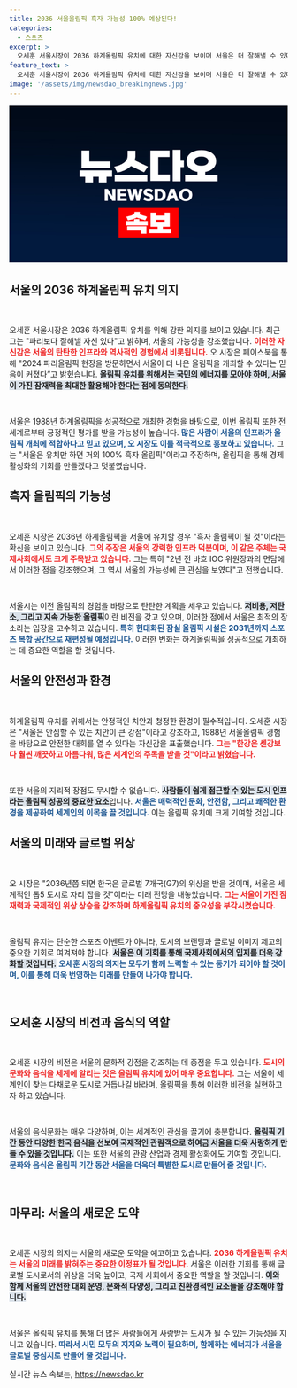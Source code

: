 ```yaml
---
title: 2036 서울올림픽 흑자 가능성 100% 예상된다!
categories:
  - 스포츠
excerpt: >
  오세훈 서울시장이 2036 하계올림픽 유치에 대한 자신감을 보이며 서울은 더 잘해낼 수 있다고 강조했습니다. 흑자 올림픽 가능성과 뛰어난 인프라를 바탕으로 서울의 강점을 부각하며, 세계가 주목할 도시로의 비전을 제시했습니다.
feature_text: >
  오세훈 서울시장이 2036 하계올림픽 유치에 대한 자신감을 보이며 서울은 더 잘해낼 수 있다고 강조했습니다. 흑자 올림픽 가능성과 뛰어난 인프라를 바탕으로 서울의 강점을 부각하며, 세계가 주목할 도시로의 비전을 제시했습니다.
image: '/assets/img/newsdao_breakingnews.jpg'
---
```


<p><img src="/assets/img/newsdao_breakingnews.jpg" alt="koreaapp 속보" /></p>

<h2 data-ke-size="size26">서울의 2036 하계올림픽 유치 의지</h2>

<p data-ke-size="size16">&nbsp;</p>

<p>오세훈 서울시장은 2036 하계올림픽 유치를 위해 강한 의지를 보이고 있습니다. 최근 그는 "파리보다 잘해낼 자신 있다"고 밝히며, 서울의 가능성을 강조했습니다. <b><span style="color: #ee2323;">이러한 자신감은 서울의 탄탄한 인프라와 역사적인 경험에서 비롯됩니다.</span></b> 오 시장은 페이스북을 통해 "2024 파리올림픽 현장을 방문하면서 서울이 더 나은 올림픽을 개최할 수 있다는 믿음이 커졌다”고 밝혔습니다. <b><span style="background-color: #21538527;">올림픽 유치를 위해서는 국민의 에너지를 모아야 하며, 서울이 가진 잠재력을 최대한 활용해야 한다는 점에 동의한다.</span></b></p>

<p data-ke-size="size16">&nbsp;</p>

<p>서울은 1988년 하계올림픽을 성공적으로 개최한 경험을 바탕으로, 이번 올림픽 또한 전 세계로부터 긍정적인 평가를 받을 가능성이 높습니다. <b><span style="color: #1a5490;">많은 사람이 서울의 인프라가 올림픽 개최에 적합하다고 믿고 있으며, 오 시장도 이를 적극적으로 홍보하고 있습니다.</span></b> 그는 "서울은 유치만 하면 거의 100% 흑자 올림픽"이라고 주장하며, 올림픽을 통해 경제 활성화의 기회를 만들겠다고 덧붙였습니다.</p>

<h2 data-ke-size="size26">흑자 올림픽의 가능성</h2>

<p data-ke-size="size16">&nbsp;</p>

<p>오세훈 시장은 2036년 하계올림픽을 서울에 유치할 경우 "흑자 올림픽이 될 것"이라는 확신을 보이고 있습니다. <b><span style="color: #ee2323;">그의 주장은 서울의 강력한 인프라 덕분이며, 이 같은 주체는 국제사회에서도 크게 주목받고 있습니다.</span></b> 그는 특히 "2년 전 바흐 IOC 위원장과의 면담에서 이러한 점을 강조했으며, 그 역시 서울의 가능성에 큰 관심을 보였다"고 전했습니다. </p>

<p data-ke-size="size16">&nbsp;</p>

<p>서울시는 이전 올림픽의 경험을 바탕으로 탄탄한 계획을 세우고 있습니다. <b><span style="background-color: #21538527;">저비용, 저탄소, 그리고 지속 가능한 올림픽</span></b>이란 비전을 갖고 있으며, 이러한 점에서 서울은 최적의 장소라는 입장을 고수하고 있습니다. <b><span style="color: #1a5490;">특히 현대화된 잠실 올림픽 시설은 2031년까지 스포츠 복합 공간으로 재편성될 예정입니다.</span></b> 이러한 변화는 하계올림픽을 성공적으로 개최하는 데 중요한 역할을 할 것입니다.</p>

<h2 data-ke-size="size26">서울의 안전성과 환경</h2>

<p data-ke-size="size16">&nbsp;</p>

<p>하계올림픽 유치를 위해서는 안정적인 치안과 청정한 환경이 필수적입니다. 오세훈 시장은 "서울은 안심할 수 있는 치안이 큰 강점"이라고 강조하고, 1988년 서울올림픽 경험을 바탕으로 안전한 대회를 열 수 있다는 자신감을 표출했습니다. <b><span style="color: #ee2323;">그는 "한강은 센강보다 훨씬 깨끗하고 아름다워, 많은 세계인의 주목을 받을 것"이라고 밝혔습니다.</span></b></p>

<p data-ke-size="size16">&nbsp;</p>

<p>또한 서울의 지리적 장점도 무시할 수 없습니다. <b><span style="background-color: #21538527;">사람들이 쉽게 접근할 수 있는 도시 인프라는 올림픽 성공의 중요한 요소</span></b>입니다. <b><span style="color: #1a5490;">서울은 매력적인 문화, 안전함, 그리고 쾌적한 환경을 제공하여 세계인의 이목을 끌 것입니다.</span></b> 이는 올림픽 유치에 크게 기여할 것입니다.</p>

<h2 data-ke-size="size26">서울의 미래와 글로벌 위상</h2>

<p data-ke-size="size16">&nbsp;</p>

<p>오 시장은 "2036년쯤 되면 한국은 글로벌 7개국(G7)의 위상을 받을 것이며, 서울은 세계적인 톱5 도시로 자리 잡을 것"이라는 미래 전망을 내놓았습니다. <b><span style="color: #ee2323;">그는 서울이 가진 잠재력과 국제적인 위상 상승을 강조하며 하계올림픽 유치의 중요성을 부각시켰습니다.</span></b> </p>

<p data-ke-size="size16">&nbsp;</p>

<p>올림픽 유지는 단순한 스포츠 이벤트가 아니라, 도시의 브랜딩과 글로벌 이미지 제고의 중요한 기회로 여겨져야 합니다. <b><span style="background-color: #21538527;">서울은 이 기회를 통해 국제사회에서의 입지를 더욱 강화할 것입니다.</span></b> <b><span style="color: #1a5490;">오세훈 시장의 의지는 모두가 함께 노력할 수 있는 동기가 되어야 할 것이며, 이를 통해 더욱 번영하는 미래를 만들어 나가야 합니다.</span></b></p>

<p data-ke-size="size16">&nbsp;</p>

<h2 data-ke-size="size26">오세훈 시장의 비전과 음식의 역할</h2>

<p data-ke-size="size16">&nbsp;</p>

<p>오세훈 시장의 비전은 서울의 문화적 강점을 강조하는 데 중점을 두고 있습니다. <b><span style="color: #ee2323;">도시의 문화와 음식을 세계에 알리는 것은 올림픽 유치에 있어 매우 중요합니다.</span></b> 그는 서울이 세계인이 찾는 다채로운 도시로 거듭나길 바라며, 올림픽을 통해 이러한 비전을 실현하고자 하고 있습니다. </p>

<p data-ke-size="size16">&nbsp;</p>

<p>서울의 음식문화는 매우 다양하며, 이는 세계적인 관심을 끌기에 충분합니다. <b><span style="background-color: #21538527;">올림픽 기간 동안 다양한 한국 음식을 선보여 국제적인 관람객으로 하여금 서울을 더욱 사랑하게 만들 수 있을 것입니다.</span></b> 이는 또한 서울의 관광 산업과 경제 활성화에도 기여할 것입니다. <b><span style="color: #1a5490;">문화와 음식은 올림픽 기간 동안 서울을 더욱더 특별한 도시로 만들어 줄 것입니다.</span></b></p>

<p data-ke-size="size16">&nbsp;</p>

<h2 data-ke-size="size26">마무리: 서울의 새로운 도약</h2>

<p data-ke-size="size16">&nbsp;</p>

<p>오세훈 시장의 의지는 서울의 새로운 도약을 예고하고 있습니다. <b><span style="color: #ee2323;">2036 하계올림픽 유치는 서울의 미래를 밝혀주는 중요한 이정표가 될 것입니다.</span></b> 서울은 이러한 기회를 통해 글로벌 도시로서의 위상을 더욱 높이고, 국제 사회에서 중요한 역할을 할 것입니다. <b><span style="background-color: #21538527;">이와 함께 서울의 안전한 대회 운영, 문화적 다양성, 그리고 친환경적인 요소들을 강조해야 합니다.</span></b> </p>

<p data-ke-size="size16">&nbsp;</p>

<p>서울은 올림픽 유치를 통해 더 많은 사람들에게 사랑받는 도시가 될 수 있는 가능성을 지니고 있습니다. <b><span style="color: #1a5490;">따라서 시민 모두의 지지와 노력이 필요하며, 함께하는 에너지가 서울을 글로벌 중심지로 만들어 줄 것입니다.</span></b></p>
실시간 뉴스 속보는, <a href="https://newsdao.kr" rel="dofollow">https://newsdao.kr</a>


